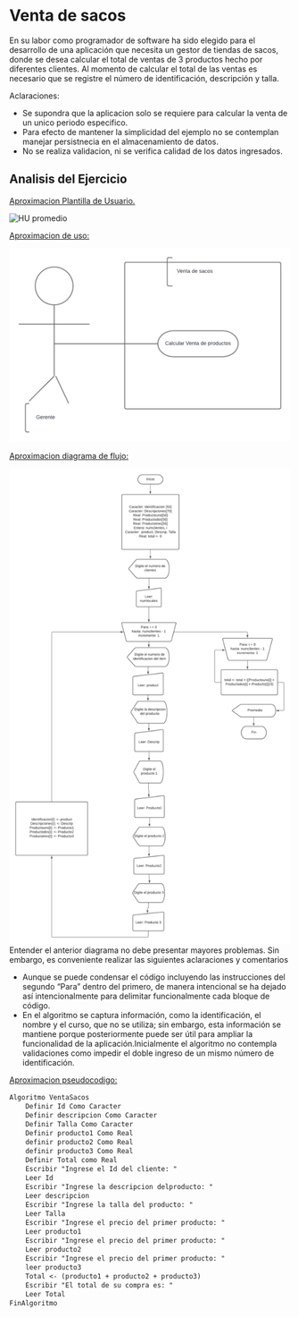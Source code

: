 # Venta de sacos
En su labor como programador de software ha sido elegido para el desarrollo de una aplicación que necesita un gestor de tiendas de sacos, donde se desea calcular el total de ventas de 3 productos hecho por diferentes clientes. Al momento de calcular el total de las ventas es necesario que se registre el número de identificación, descripción y talla.

Aclaraciones:

+ Se supondra que la aplicacion solo se requiere para calcular la venta de un unico periodo especifico.
+ Para efecto de mantener la simplicidad del ejemplo no se contemplan manejar persistnecia en el almacenamiento de datos.
+ No se realiza validacion, ni se verifica calidad de los datos ingresados.


## Analisis del Ejercicio
<u> Aproximacion Plantilla de Usuario. </u>

![HU promedio](/images/HU.jpg)

<u> Aproximacion de uso: </u>

![Aproxusuario](images/Aproxima.png)

<u> Aproximacion diagrama de flujo: </u>

![DFD promedio](images/DFD.png)
Entender el anterior diagrama no debe presentar mayores problemas. Sin embargo, es conveniente realizar las siguientes
aclaraciones y comentarios
+ Aunque se puede condensar el código incluyendo las instrucciones del segundo “Para” dentro del primero, de manera intencional se ha dejado así intencionalmente para delimitar funcionalmente cada bloque de código.
+ En el algoritmo se captura información, como la identificación, el nombre y el curso, que no se utiliza; sin embargo, esta información se mantiene porque posteriormente puede ser útil para ampliar la funcionalidad de la aplicación.Inicialmente el algoritmo no contempla validaciones como impedir el doble ingreso de un mismo número de identificación.

<u> Aproximacion pseudocodigo: </u>

```
Algoritmo VentaSacos
	Definir Id Como Caracter
	Definir descripcion Como Caracter
	Definir Talla Como Caracter
	Definir producto1 Como Real
	definir producto2 Como Real
	definir producto3 Como Real
	Definir Total como Real
	Escribir "Ingrese el Id del cliente: "
	Leer Id
	Escribir "Ingrese la descripcion delproducto: "
	Leer descripcion
	Escribir "Ingrese la talla del producto: "
	Leer Talla
	Escribir "Ingrese el precio del primer producto: "
	Leer producto1
	Escribir "Ingrese el precio del primer producto: "
	Leer producto2
	Escribir "Ingrese el precio del primer producto: "
	leer producto3
	Total <- (producto1 + producto2 + producto3)
	Escribir "El total de su compra es: "
	Leer Total
FinAlgoritmo 
```